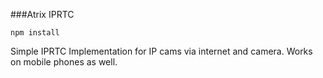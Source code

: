 ###Atrix IPRTC


```
npm install 
```

Simple IPRTC Implementation for IP cams via internet and camera.
Works on mobile phones as well.
